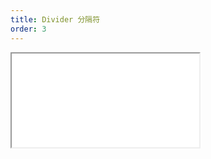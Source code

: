 ```yaml
---
title: Divider 分隔符
order: 3
---
```


<Iframe src="//mc.fusion.design/demos/comp_groups/@alifd/next/divider?theme=@alifd/theme-design-pro" />
